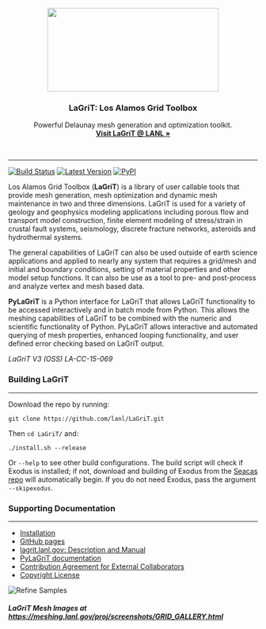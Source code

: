 <p align="center">
  <a href="http://lagrit.lanl.gov">
    <img src="documentation/lanl.png" width=346 height=169>
  </a>

  <h3 align="center">LaGriT: Los Alamos Grid Toolbox</h3>

  <p align="center">
    Powerful Delaunay mesh generation and optimization toolkit.
    <br>
    <a href="http://lagrit.lanl.gov"><strong>Visit LaGriT @ LANL &raquo;</strong></a>
  </p>
</p>

<br>

---

[![Build Status](https://travis-ci.org/lanl/LaGriT.svg?branch=master)](https://travis-ci.org/lanl/LaGriT) [![Latest Version](https://img.shields.io/github/release/lanl/lagrit.svg?style=flat-square)](https://github.com/lanl/lagrit/releases) [![PyPI](https://img.shields.io/pypi/l/Django.svg)](https://github.com/lanl/LaGriT/blob/doc-test/LICENSE)

Los Alamos Grid Toolbox (**LaGriT**) is a library of user callable tools that provide mesh generation, mesh optimization and dynamic mesh maintenance in two and three dimensions. LaGriT is used for a variety of geology and geophysics modeling applications including porous flow and transport model construction, finite element modeling of stress/strain in crustal fault systems, seismology, discrete fracture networks, asteroids and hydrothermal systems.

The general capabilities of LaGriT can also be used outside of earth science applications and applied to nearly any system that requires a grid/mesh and initial and boundary conditions, setting of material properties and other model setup functions. It can also be use as a tool to pre- and post-process and analyze vertex and mesh based data.

**PyLaGriT** is a Python interface for LaGriT that allows LaGriT functionality to be accessed interactively and in batch mode from Python.
This allows the meshing capabilities of LaGriT to be combined with the numeric and scientific functionality of Python.
PyLaGriT allows interactive and automated querying of mesh properties, enhanced looping functionality, and user defined error checking based on LaGriT output.

*LaGriT V3 (OSS) LA-CC-15-069*

### Building LaGriT ###
---

Download the repo by running:

    git clone https://github.com/lanl/LaGriT.git

Then `cd LaGriT/` and:

    ./install.sh --release
    
Or `--help` to see other build configurations. The build script will check if Exodus is installed; if not, download and building of Exodus from the [Seacas repo](https://github.com/gsjaardema/seacas) will automatically begin. If you do not need Exodus, pass the argument `--skipexodus`.

### Supporting Documentation ###
---
* [Installation](documentation/INSTALL.md)
* [GitHub pages](https://lanl.github.io/LaGriT/)
* [lagrit.lanl.gov: Description and Manual](http://lagrit.lanl.gov)
* [PyLaGriT documentation](https://lanl.github.io/LaGriT/pylagrit/original/index.html)
* [Contribution Agreement for External Collaborators](CONTRIBUTING.md)
* [Copyright License](LICENSE.md)

![Refine Samples](screenshots/refine_samples_TN1000.png)

##### LaGriT Mesh Images at https://meshing.lanl.gov/proj/screenshots/GRID_GALLERY.html
